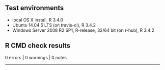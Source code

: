 ## Test environments
* local OS X install, R 3.4.0
* Ubuntu 14.04.5 LTS (on travis-ci), R 3.4.2
* Windows Server 2008 R2 SP1, R-release, 32/64 bit (on r-hub), R 3.4.2

## R CMD check results

0 errors | 0 warnings | 0 notes

---



